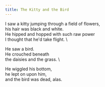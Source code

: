 ```yaml
---
title: The Kitty and the Bird
---
```


I saw a kitty jumping through a field of flowers, \
his hair was black and white. \
He hipped and hopped with such raw power \
I thought that he'd take flight. \

He saw a bird. \
He crouched beneath \
the daisies and the grass. \

He wiggled his bottom, \
he lept on upon him, \
and the bird was dead, alas.
